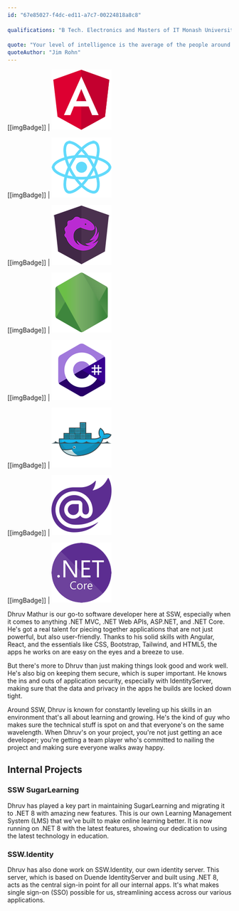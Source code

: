 ```yaml
---
id: "67e85027-f4dc-ed11-a7c7-00224818a8c8"

qualifications: "B Tech. Electronics and Masters of IT Monash University"

quote: "Your level of intelligence is the average of the people around you. Choose wisely."
quoteAuthor: "Jim Rohn"
---
```


[Editing your profile]: https://github.com/SSWConsulting/People/wiki/3.-Editing-your-profile

[[imgBadge]]
| ![Angular](../badges/Developer-angular.png)

[[imgBadge]]
| ![ReactJS](../badges/Developer-react.png)

[[imgBadge]]
| ![ngrx](../badges/Developer-ngrx.png)

[[imgBadge]]
| ![NodeJS](../badges/Developer-node-js.png)

[[imgBadge]]
| ![CSharp](../badges/Developer-c-sharp.png)

[[imgBadge]]
| ![Docker](../badges/Developer-docker.png)

[[imgBadge]]
| ![Blazor](../badges/Developer-blazor.png)

[[imgBadge]]
| ![.NET Core](../badges/Developer-dotnet-core.png)

Dhruv Mathur is our go-to software developer here at SSW, especially when it comes to anything .NET MVC, .NET Web APIs, ASP.NET, and .NET Core. He's got a real talent for piecing together applications that are not just powerful, but also user-friendly. Thanks to his solid skills with Angular, React, and the essentials like CSS, Bootstrap, Tailwind, and HTML5, the apps he works on are easy on the eyes and a breeze to use.

But there's more to Dhruv than just making things look good and work well. He's also big on keeping them secure, which is super important. He knows the ins and outs of application security, especially with IdentityServer, making sure that the data and privacy in the apps he builds are locked down tight.

Around SSW, Dhruv is known for constantly leveling up his skills in an environment that's all about learning and growing. He's the kind of guy who makes sure the technical stuff is spot on and that everyone's on the same wavelength. When Dhruv's on your project, you're not just getting an ace developer; you're getting a team player who's committed to nailing the project and making sure everyone walks away happy.
  
## Internal Projects

### SSW SugarLearning

Dhruv has played a key part in maintaining SugarLearning and migrating it to .NET 8 with amazing new features. This is our own Learning Management System (LMS) that we've built to make online learning better. It is now running on .NET 8 with the latest features, showing our dedication to using the latest technology in education.

### SSW.Identity

Dhruv has also done work on SSW.Identity, our own identity server. This server, which is based on Duende IdentityServer and built using .NET 8, acts as the central sign-in point for all our internal apps. It's what makes single sign-on (SSO) possible for us, streamlining access across our various applications.
